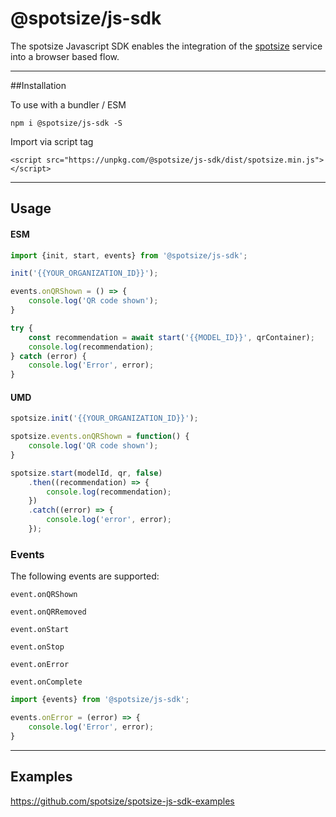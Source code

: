 # @spotsize/js-sdk

The spotsize Javascript SDK enables the integration of the [spotsize](https://spotsize.io) service into a browser based flow.

---

##Installation

To use with a bundler / ESM

`npm i @spotsize/js-sdk -S`

Import via script tag

`<script src="https://unpkg.com/@spotsize/js-sdk/dist/spotsize.min.js"></script>`

---

## Usage

#### ESM

```Javascript
import {init, start, events} from '@spotsize/js-sdk';

init('{{YOUR_ORGANIZATION_ID}}');

events.onQRShown = () => {
    console.log('QR code shown');
}

try {
    const recommendation = await start('{{MODEL_ID}}', qrContainer);
    console.log(recommendation);
} catch (error) {
    console.log('Error', error);
}
```

#### UMD

```Javascript
spotsize.init('{{YOUR_ORGANIZATION_ID}}');

spotsize.events.onQRShown = function() {
    console.log('QR code shown');
}

spotsize.start(modelId, qr, false)
    .then((recommendation) => {
        console.log(recommendation);
    })
    .catch((error) => {
        console.log('error', error);
    });
```

### Events

The following events are supported:

`event.onQRShown`

`event.onQRRemoved`

`event.onStart`

`event.onStop`

`event.onError`

`event.onComplete`

```Javascript
import {events} from '@spotsize/js-sdk';

events.onError = (error) => {
    console.log('Error', error);
}
```

---

## Examples

https://github.com/spotsize/spotsize-js-sdk-examples

